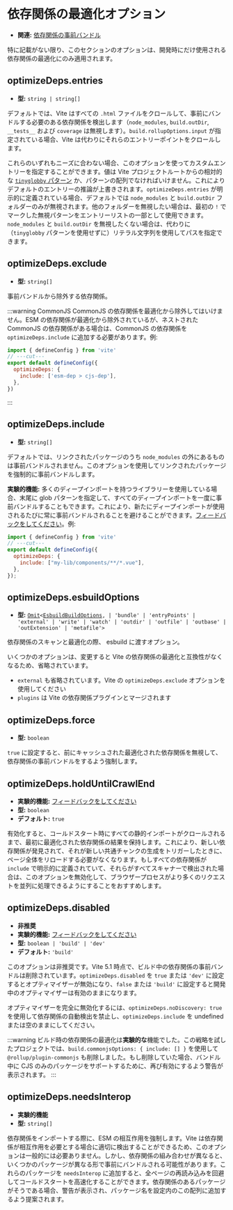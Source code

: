 # 依存関係の最適化オプション

- **関連:** [依存関係の事前バンドル](/guide/dep-pre-bundling)

特に記載がない限り、このセクションのオプションは、開発時にだけ使用される依存関係の最適化にのみ適用されます。

## optimizeDeps.entries

- **型:** `string | string[]`

デフォルトでは、Vite はすべての `.html` ファイルをクロールして、事前にバンドルする必要のある依存関係を検出します（`node_modules`, `build.outDir`, `__tests__` および `coverage` は無視します）。`build.rollupOptions.input` が指定されている場合、Vite は代わりにそれらのエントリーポイントをクロールします。

これらのいずれもニーズに合わない場合、このオプションを使ってカスタムエントリーを指定することができます。値は Vite プロジェクトルートからの相対的な [`tinyglobby` パターン](https://github.com/SuperchupuDev/tinyglobby) か、パターンの配列でなければいけません。これによりデフォルトのエントリーの推論が上書きされます。`optimizeDeps.entries` が明示的に定義されている場合、デフォルトでは `node_modules` と `build.outDir` フォルダーのみが無視されます。他のフォルダーを無視したい場合は、最初の `!` でマークした無視パターンをエントリーリストの一部として使用できます。`node_modules` と `build.outDir` を無視したくない場合は、代わりに（`tinyglobby` パターンを使用せずに）リテラル文字列を使用してパスを指定できます。

## optimizeDeps.exclude

- **型:** `string[]`

事前バンドルから除外する依存関係。

:::warning CommonJS
CommonJS の依存関係を最適化から除外してはいけません。ESM の依存関係が最適化から除外されているが、ネストされた CommonJS の依存関係がある場合は、CommonJS の依存関係を `optimizeDeps.include` に追加する必要があります。例:

```js twoslash
import { defineConfig } from 'vite'
// ---cut---
export default defineConfig({
  optimizeDeps: {
    include: ['esm-dep > cjs-dep'],
  },
})
```

:::

## optimizeDeps.include

- **型:** `string[]`

デフォルトでは、リンクされたパッケージのうち `node_modules` の外にあるものは事前バンドルされません。このオプションを使用してリンクされたパッケージを強制的に事前バンドルします。

**実験的機能:** 多くのディープインポートを持つライブラリーを使用している場合、末尾に glob パターンを指定して、すべてのディープインポートを一度に事前バンドルすることもできます。これにより、新たにディープインポートが使用されるたびに常に事前バンドルされることを避けることができます。[フィードバックをしてください](https://github.com/vitejs/vite/discussions/15833)。例:

```js twoslash
import { defineConfig } from 'vite'
// ---cut---
export default defineConfig({
  optimizeDeps: {
    include: ["my-lib/components/**/*.vue"],
  },
});
```

## optimizeDeps.esbuildOptions
<!-- textlint-disable -->
- **型:** [`Omit`](https://www.typescriptlang.org/docs/handbook/utility-types.html#omittype-keys)`<`[`EsbuildBuildOptions`](https://esbuild.github.io/api/#general-options)`,
| 'bundle'
| 'entryPoints'
| 'external'
| 'write'
| 'watch'
| 'outdir'
| 'outfile'
| 'outbase'
| 'outExtension'
| 'metafile'>`
<!-- textlint-enable -->
依存関係のスキャンと最適化の際、 esbuild に渡すオプション。

いくつかのオプションは、変更すると Vite の依存関係の最適化と互換性がなくなるため、省略されています。

- `external` も省略されています。Vite の `optimizeDeps.exclude` オプションを使用してください
- `plugins` は Vite の依存関係プラグインとマージされます

## optimizeDeps.force

- **型:** `boolean`

`true` に設定すると、前にキャッシュされた最適化された依存関係を無視して、依存関係の事前バンドルをするよう強制します。

## optimizeDeps.holdUntilCrawlEnd

- **実験的機能:** [フィードバックをしてください](https://github.com/vitejs/vite/discussions/15834)
- **型:** `boolean`
- **デフォルト:** `true`

有効化すると、コールドスタート時にすべての静的インポートがクロールされるまで、最初に最適化された依存関係の結果を保持します。これにより、新しい依存関係が発見されて、それが新しい共通チャンクの生成をトリガーしたときに、ページ全体をリロードする必要がなくなります。もしすべての依存関係が `include` で明示的に定義されていて、それらがすべてスキャナーで検出された場合は、このオプションを無効化して、ブラウザープロセスがより多くのリクエストを並列に処理できるようにすることをおすすめします。

## optimizeDeps.disabled

- **非推奨**
- **実験的機能:** [フィードバックをしてください](https://github.com/vitejs/vite/discussions/13839)
- **型:** `boolean | 'build' | 'dev'`
- **デフォルト:** `'build'`

このオプションは非推奨です。Vite 5.1 時点で、ビルド中の依存関係の事前バンドルは削除されています。`optimizeDeps.disabled` を `true` または `'dev'` に設定するとオプティマイザーが無効になり、`false` または `'build'` に設定すると開発中のオプティマイザーは有効のままになります。
             
オプティマイザーを完全に無効化するには、`optimizeDeps.noDiscovery: true` を使用して依存関係の自動検出を禁止し、`optimizeDeps.include` を undefined または空のままにしてください。

:::warning
ビルド時の依存関係の最適化は**実験的な**機能でした。この戦略を試したプロジェクトでは、`build.commonjsOptions: { include: [] }` を使用して `@rollup/plugin-commonjs` も削除しました。もし削除していた場合、バンドル中に CJS のみのパッケージをサポートするために、再び有効にするよう警告が表示されます。
:::

## optimizeDeps.needsInterop

- **実験的機能**
- **型:** `string[]`

依存関係をインポートする際に、ESM の相互作用を強制します。Vite は依存関係が相互作用を必要とする場合に適切に検出することができるため、このオプションは一般的には必要ありません。しかし、依存関係の組み合わせが異なると、いくつかのパッケージが異なる形で事前にバンドルされる可能性があります。これらのパッケージを `needsInterop` に追加すると、全ページの再読み込みを回避してコールドスタートを高速化することができます。依存関係のあるパッケージがそうである場合、警告が表示され、パッケージ名を設定内のこの配列に追加するよう提案されます。
